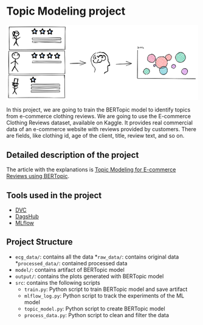 # Topic Modeling project

![](images/topicprocess.png)

In this project, we are going to train the BERTopic model to identify topics from e-commerce clothing reviews. We are going to use the E-commerce Clothing Reviews dataset, available on Kaggle. It provides real commercial data of an e-commerce website with reviews provided by customers. There are fields, like clothing id, age of the client, title, review text, and so on.

## Detailed description of the project

The article with the explanations is [Topic Modeling for E-commerce Reviews using BERTopic]().

## Tools used in the project

* [DVC](https://dvc.org/)
* [DagsHub](https://dagshub.com/)
* [MLflow](https://mlflow.org/)

## Project Structure

* ```ecg_data/```: contains all the data
    *```raw_data/```: contains original data
    *```processed_data/```: contained processed data
* ```model/```: contains artifact of BERTopic model
* ```output/```: contains the plots generated with BERTopic model
* ```src```: contains the following scripts
    * ```train.py```: Python script to train BERTopic model and save artifact
    * ```mlflow_log.py```: Python script to track the experiments of the ML model
    * ```topic_model.py```: Python script to create BERTopic model
    * ```process_data.py```: Python script to clean and filter the data
